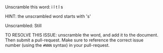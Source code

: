 Unscramble this word: i l t l s

HINT: the unscrambled word starts with 's'

Unscrambled: Still

TO RESOLVE THIS ISSUE: unscramble the word, and add it to the document. Then submit a pull-request.  Make sure to reference the correct issue  number (using the `#NNN` syntax) in your pull-request. 
